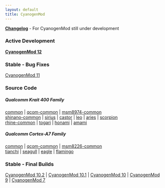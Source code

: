 ```yaml
---
layout: default
title: CyanogenMod
---
```


[**Changelog**](http://fxpblog.co/cyanogenmod/changelog/) - For CyanogenMod still under development

### Active Development

[**CyanogenMod 12**](/installation/cyanogenmod/cyanogenmod-12/)

### Stable - Bug Fixes

[CyanogenMod 11](/installation/cyanogenmod/cyanogenmod-11/)

### Source Code

##### Qualcomm Krait 400 Family

[common](https://github.com/CyanogenMod/android_device_sony_common) | [qcom-common](https://github.com/CyanogenMod/android_device_sony_qcom-common) | [msm8974-common](https://github.com/CyanogenMod/android_device_sony_msm8974-common)
<br />
[shinano-common](https://github.com/CyanogenMod/android_device_sony_shinano-common) | [sirius](https://github.com/CyanogenMod/android_device_sony_sirius) | [castor](https://github.com/CyanogenMod/android_device_sony_castor) | [leo](https://github.com/CyanogenMod/android_device_sony_z3) | [aries](https://github.com/CyanogenMod/android_device_sony_z3c) | [scorpion](https://github.com/CyanogenMod/android_device_sony_scorpion)
<br />
[rhine-common](https://github.com/CyanogenMod/android_device_sony_rhine-common) | [togari](https://github.com/CyanogenMod/android_device_sony_togari) | [honami](https://github.com/CyanogenMod/android_device_sony_honami) | [amami](https://github.com/CyanogenMod/android_device_sony_amami)

##### Qualcomm Cortex-A7 Family

[common](https://github.com/CyanogenMod/android_device_sony_common) | [qcom-common](https://github.com/CyanogenMod/android_device_sony_qcom-common) | [msm8226-common](https://github.com/CyanogenMod/android_device_sony_msm8226-common)
<br />
[tianchi](https://github.com/CyanogenMod/android_device_sony_tianchi) | [seagull](https://github.com/CyanogenMod/android_device_sony_seagull) | [eagle](https://github.com/CyanogenMod/android_device_sony_eagle) | [flamingo](https://github.com/CyanogenMod/android_device_sony_flamingo)

### Stable - Final Builds

[CyanogenMod 10.2](/installation/cyanogenmod/cyanogenmod-10-2/) | [CyanogenMod 10.1](/installation/cyanogenmod/cyanogenmod-10-1/) | [CyanogenMod 10](/installation/cyanogenmod/cyanogenmod-10/) | [CyanogenMod 9](/installation/cyanogenmod/cyanogenmod-9/) | [CyanogenMod 7](/installation/cyanogenmod/cyanogenmod-7/)
<br />